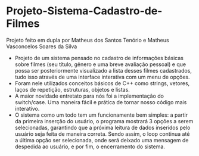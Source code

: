 # Projeto-Sistema-Cadastro-de-Filmes
Projeto feito em dupla por Matheus dos Santos Tenório e Matheus Vasconcelos Soares da Silva

- Projeto de um sistema pensado no cadastro de informações básicas sobre filmes (seu título, gênero e uma breve avaliação pessoal) e que possa ser posteriormente visualizado a lista desses filmes cadastrados, tudo isso através de uma interface interativa com um menu de opções.
- Foram nele utilizados conceitos básicos de C++ como strings, vetores, laços de repetição, estruturas, objetos e listas.
- A maior novidade entretato para nós foi a implementação do switch/case. Uma maneira fácil e prática de tornar nosso código mais interativo.
- O sistema como um todo tem um funcionamente bem simples: a partir da primeira inserção do usuário, o programa mostrará 3 opções a serem selecionadas, garantindo que a próxima leitura de dados inseridos pelo usuário seja feita de maneira correta. Sendo assim, o loop continua até a última opção ser selecionada, onde será deixado uma mensagem de despedida ao usuário, e por fim, o encerramento do sistema.
